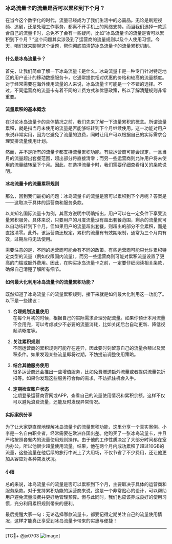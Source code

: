 ### 冰岛流量卡的流量是否可以累积到下个月？

在当今这个数字化的时代，流量已经成为了我们生活中的必需品。无论是刷短视频、追剧，还是处理工作事务，都离不开手机上的网络支持。而当我们选择一款适合自己的流量卡时，总免不了会有一些疑问，比如“冰岛流量卡的流量是否可以累积到下个月？”这个问题其实涉及到了运营商的流量规则以及个人使用习惯。今天，咱们就来聊聊这个话题，帮你彻底搞清楚冰岛流量卡的流量累积机制。

#### 什么是冰岛流量卡？

首先，让我们简单了解一下冰岛流量卡是什么。冰岛流量卡是一种专门针对特定地区的用户设计的移动数据服务卡，它通常提供相对优惠的价格和较高的流量额度。对于经常需要在海外使用流量的人来说，冰岛流量卡可能是一个不错的选择。不过，不同运营商的流量卡有着不同的计费方式和优惠政策，所以了解清楚规则非常重要。

#### 流量累积的基本概念

在讨论冰岛流量卡的具体情况之前，我们先来了解一下流量累积的概念。所谓流量累积，就是指当月未使用的流量是否能够结转到下个月继续使用。这一功能对用户来说非常实用，因为它避免了流量的浪费，同时让用户可以根据自己的实际需求合理安排流量使用计划。

然而，并不是所有的流量卡都支持流量累积功能。有些运营商可能会规定，一旦当月的流量超出套餐范围，超出部分将直接清零；而另一些运营商则允许用户将未使用的流量结转至下个月。因此，在选择流量卡时，我们需要仔细查看相关的条款说明。

#### 冰岛流量卡的流量累积规则

那么，回到我们最初的问题：冰岛流量卡的流量是否可以累积到下个月呢？答案是——这取决于具体的运营商和服务条款。

以某知名国际流量卡为例，其官方说明中明确指出，用户可以在一定条件下享受流量累积服务。具体来说，只要用户的月度流量没有超出套餐范围，剩余的流量就可以自动结转到下个月。但如果用户的流量超出套餐，则超出的部分不会累积，而是直接清零。此外，该运营商还规定，累积的流量有有效期限制，通常为三个月内有效，过期后将无法使用。

需要注意的是，不同的运营商可能会有不同的政策。有些运营商可能只允许累积特定类型的流量（例如仅限国内流量），而另一些运营商则可能对累积流量设置了更高的门槛或额外费用。因此，在购买冰岛流量卡之前，一定要仔细阅读相关条款，确保自己清楚了解所有细节。

#### 如何最大化利用冰岛流量卡的流量累积功能？

既然知道了冰岛流量卡的流量累积规则，接下来就是如何最大化利用这一功能了。以下是一些建议：

1. **合理规划流量使用**  
   在每个月初的时候，根据自己的实际需求合理分配流量。如果你预计本月流量不会用完，可以考虑减少不必要的流量消耗，比如关闭后台自动更新、降低视频清晰度等。

2. **关注累积规则**  
   不同运营商的累积规则可能存在差异，因此要时刻留意自己的流量余额以及累积条件。如果发现某些流量即将过期，不妨提前调整使用策略。

3. **结合其他服务使用**  
   很多运营商还会推出一些增值服务，比如免费赠送额外流量或者提供流量包折扣等。如果你发现这些服务符合你的需求，不妨抓住机会入手。

4. **定期检查账户状态**  
   定期登录运营商官网或APP，查看自己的流量使用情况和累积余额。这样不仅可以避免浪费流量，还能及时发现异常情况。

#### 实际案例分享

为了让大家更直观地理解冰岛流量卡的流量累积功能，这里分享一个真实案例。小李是一名自由职业者，经常需要在欧洲各国出差。他购买了一张冰岛流量卡，并且严格按照套餐内的流量使用规则操作。由于他的工作性质决定了大部分时间都在室内办公，所以他很少超量使用流量。结果，他在两个月内成功累积了超过10GB的流量，这些流量在他后续的旅行中派上了大用场，不仅节省了不少费用，还让他更加从容应对各种突发状况。

#### 小结

总的来说，冰岛流量卡的流量是否可以累积到下个月，主要取决于具体的运营商和服务条款。对于支持累积功能的运营商来说，这是一个非常贴心的设计，可以帮助用户避免流量浪费并更好地管理预算。但与此同时，我们也应该养成良好的使用习惯，充分利用累积规则带来的便利。

最后提醒大家一句：无论选择哪款流量卡，都要记得定期关注自己的流量使用情况，这样才能真正享受到冰岛流量卡带来的实惠与便捷！

---

[TG💪+ @jx0703 ![Image](https://github.com/user-attachments/assets/dbca1d08-cadb-493c-b0ec-ad6f7a83f270)]